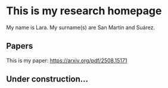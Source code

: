 # This is my research homepage

My name is Lara. My surname(s) are San Martín and Suárez.

## Papers

This is my paper: https://arxiv.org/pdf/2508.15171

## Under construction...
